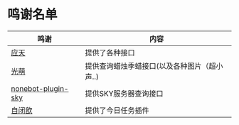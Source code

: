 # 鸣谢名单
| 鸣谢 | 内容 |
| -------| ----- |
| [应天](https://api.t1qq.com/) | 提供了各种接口 |
| [光萌](https://gitee.com/Tloml-Starry/Tlon-Sky/blob/master/resource/%E5%85%89%E8%90%8C.png) | 提供查询蜡烛季蜡接口(以及各种图片（超小声..) |
| [nonebot-plugin-sky](https://github.com/Kaguya233qwq/nonebot_plugin_sky) | 提供SKY服务器查询接口 |
| [自闭歆](https://gitee.com/xin-closing-fuse) | 提供了今日任务插件 |